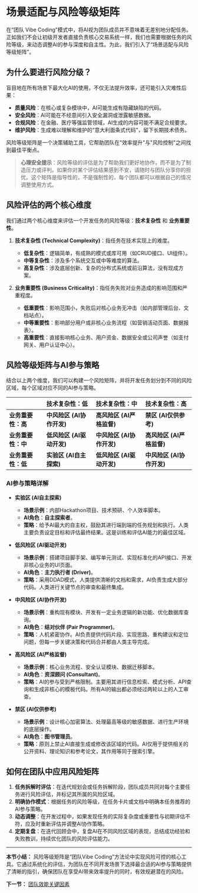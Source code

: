 # 场景适配与风险等级矩阵

在“团队 Vibe Coding”模式中，将AI视为团队成员并不意味着无差别地分配任务。正如我们不会让初级开发者直接负责核心交易系统一样，我们也需要根据任务的风险等级，来动态调整AI的参与深度和自主性。为此，我们引入了“场景适配与风险等级矩阵”。

## 为什么要进行风险分级？

盲目地在所有场景下最大化AI的使用，不仅无法提升效率，还可能引入灾难性后果：

- **质量风险**：在核心或复杂模块中，AI可能生成有隐藏缺陷的代码。
- **安全风险**：AI可能在不经意间引入安全漏洞或泄露敏感数据。
- **合规风险**：在金融、医疗等强监管领域，AI生成的内容可能不满足合规要求。
- **维护风险**：生成难以理解和维护的“意大利面条式代码”，留下长期技术债务。

风险等级矩阵是一个决策辅助工具，它帮助团队在"效率提升"与"风险控制"之间找到最佳平衡点。

> **心理安全提示**：风险等级的评估是为了帮助我们更好地协作，而不是为了制造压力或评判。如果你对某个评估结果感到不安，请随时与团队分享你的担忧。这个矩阵是指导性的，不是强制性的，每个团队都可以根据自己的情况调整使用方式。

## 风险评估的两个核心维度

我们通过两个核心维度来评估一个开发任务的风险等级：**技术复杂性** 和 **业务重要性**。

1.  **技术复杂性 (Technical Complexity)**：指任务在技术实现上的难度。
    - **低复杂性**：逻辑简单，有成熟的模式或库可用（如CRUD接口、UI组件）。
    - **中等复杂性**：涉及多个系统交互或中等难度的算法。
    - **高复杂性**：涉及底层创新、复杂的分布式系统或前沿算法，没有现成方案。

2.  **业务重要性 (Business Criticality)**：指任务失败对业务造成的影响范围和严重程度。
    - **低重要性**：影响范围小，失败后对核心业务无冲击（如内部管理后台、文档站点）。
    - **中等重要性**：影响部分用户或非核心业务流程（如营销活动页面、数据报表）。
    - **高重要性**：直接影响核心业务、用户资金、数据安全或公司声誉（如支付网关、用户认证中心）。

## 风险等级矩阵与AI参与策略

结合以上两个维度，我们可以构建一个风险矩阵，并将开发任务划分到不同的风险区域，每个区域对应不同的AI参与策略。

| | **技术复杂性：低** | **技术复杂性：中** | **技术复杂性：高** |
| :--- | :--- | :--- | :--- |
| **业务重要性：高** | **中风险区 (AI协作开发)** | **高风险区 (AI严格监督)** | **禁区 (AI仅供参考)** |
| **业务重要性：中** | **低风险区 (AI驱动开发)** | **中风险区 (AI协作开发)** | **高风险区 (AI严格监督)** |
| **业务重要性：低** | **实验区 (AI自主探索)** | **低风险区 (AI驱动开发)** | **中风险区 (AI协作开发)** |

### AI参与策略详解

- **实验区 (AI自主探索)**
  - **场景示例**：内部Hackathon项目、技术预研、个人效率脚本。
  - **AI角色**：**自主探索者**。
  - **策略**：给予AI最大的自主权，鼓励其进行端到端的任务规划和执行。人类主要负责设定目标和评估最终结果。这是训练和评估AI能力的最佳区域。

- **低风险区 (AI驱动开发)**
  - **场景示例**：搭建项目脚手架、编写单元测试、实现标准化的API接口、开发非核心业务的UI页面。
  - **AI角色**：**主力执行者 (Driver)**。
  - **策略**：采用DDAD模式，人类提供清晰的文档和需求，AI负责生成大部分代码。人类进行关键节点的审查和最终集成。

- **中风险区 (AI协作开发)**
  - **场景示例**：重构现有模块、开发有一定业务逻辑的新功能、优化数据库查询。
  - **AI角色**：**结对伙伴 (Pair Programmer)**。
  - **策略**：人机紧密协作。AI负责提供代码片段、实现思路、重构建议和定位问题，但每一步关键决策和代码合并都由人类主导完成。

- **高风险区 (AI严格监督)**
  - **场景示例**：核心业务流程、安全认证模块、数据迁移脚本。
  - **AI角色**：**资深顾问 (Consultant)**。
  - **策略**：AI的参与受到严格限制。主要用其进行信息检索、模式分析、API查询和生成非核心的模板代码。所有AI的输出都必须经过两轮以上的人工审查。

- **禁区 (AI仅供参考)**
  - **场景示例**：设计核心加密算法、处理最高等级的敏感数据、进行生产环境的底层操作。
  - **AI角色**：**图书管理员**。
  - **策略**：原则上禁止AI直接生成或修改该区域的代码。AI仅用于提供相关的公开资料、理论知识和参考论文，其作用等同于搜索引擎。

## 如何在团队中应用风险矩阵

1.  **任务拆解时评估**：在迭代规划会或任务拆解阶段，团队成员共同对每个主要任务进行风险评估，并标记其所属的风险区域。
2.  **明确协作模式**：根据任务的风险等级，在任务卡片或文档中明确本任务推荐的AI参与策略。
3.  **动态调整**：在开发过程中，如果发现任务的实际复杂度或重要性与初期评估不符，应及时重新评估并调整AI协作策略。
4.  **定期复盘**：在迭代回顾会中，复盘AI在不同风险区域的表现，总结成功经验和失败教训，持续优化团队的风险评估能力。

---

**本节小结：** 风险等级矩阵是“团队Vibe Coding”方法论中实现风险可控的核心工具。它通过系统化的评估，为团队在不同开发场景下选择最合适的AI参与策略提供了清晰的指引，确保团队在享受AI带来效率提升的同时，有效规避潜在的风险。

**下一节：** [团队效能关键因素](team-effectiveness.md)